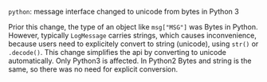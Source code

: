`python`: message interface changed to unicode from bytes in Python 3

Prior this change, the type of an object like `msg["MSG"]` was Bytes in Python. However, typically `LogMessage` carries strings, which causes inconvenience, because users need to explicitely convert to string (unicode), using `str()` or `.decode()`. This change simplifies the api by converting to unicode automatically.
Only Python3 is affected. In Python2 Bytes and string is the same, so there was no need for explicit conversion.
